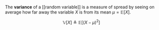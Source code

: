 The **variance** of a [[random variable]] is a measure of spread by seeing on average how far away the variable $X$ is from its mean $\mu = \mathbb{E}[X]$.

$$
\mathbb{V}[X] \triangleq \mathbb{E}\left[(X - \mu)^2\right]
$$